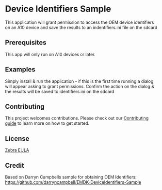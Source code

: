 # Device Identifiers Sample
This application will grant permission to access the OEM device identifiers on an A10 device and save the results to an indentifiers.ini file on the sdcard

## Prerequisites
This app will only run on A10 devices or later.

## Examples
Simply install & run the application - if this is the first time running a dialog will appear asking to grant permissions. Confirm the action on the dialog & the results will be saved to identifiers.ini on the sdcard

## Contributing
This project welcomes contributions. Please check out our [Contributing guide](CONTRIBUTING.md) to learn more on how to get started.

## License
[Zebra EULA](ZEBRA%20EULA%20LICENSE.md)

## Credit
Based on Darryn Campbells sample for obtaining OEM Identifiers: https://github.com/darryncampbell/EMDK-DeviceIdentifiers-Sample